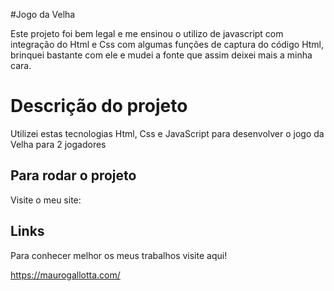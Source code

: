 #Jogo da Velha

Este projeto foi bem legal e me ensinou o utilizo de javascript com integração do Html e Css com algumas funções de captura do código Html, brinquei bastante com ele e mudei a fonte que assim deixei mais a minha cara.

# Descrição do projeto
Utilizei estas tecnologias Html, Css e JavaScript para desenvolver o jogo da Velha para 2 jogadores

## Para rodar o projeto

Visite o meu site: 

## Links
Para conhecer melhor os meus trabalhos visite aqui!

https://maurogallotta.com/
